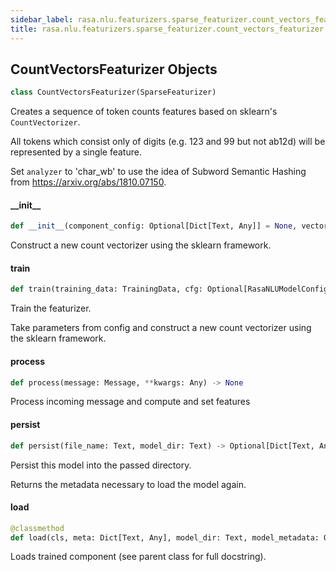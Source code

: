 ```yaml
---
sidebar_label: rasa.nlu.featurizers.sparse_featurizer.count_vectors_featurizer
title: rasa.nlu.featurizers.sparse_featurizer.count_vectors_featurizer
---
```

## CountVectorsFeaturizer Objects

```python
class CountVectorsFeaturizer(SparseFeaturizer)
```

Creates a sequence of token counts features based on sklearn&#x27;s `CountVectorizer`.

All tokens which consist only of digits (e.g. 123 and 99
but not ab12d) will be represented by a single feature.

Set `analyzer` to &#x27;char_wb&#x27;
to use the idea of Subword Semantic Hashing
from https://arxiv.org/abs/1810.07150.

#### \_\_init\_\_

```python
def __init__(component_config: Optional[Dict[Text, Any]] = None, vectorizers: Optional[Dict[Text, "CountVectorizer"]] = None, finetune_mode: bool = False) -> None
```

Construct a new count vectorizer using the sklearn framework.

#### train

```python
def train(training_data: TrainingData, cfg: Optional[RasaNLUModelConfig] = None, **kwargs: Any, ,) -> None
```

Train the featurizer.

Take parameters from config and
construct a new count vectorizer using the sklearn framework.

#### process

```python
def process(message: Message, **kwargs: Any) -> None
```

Process incoming message and compute and set features

#### persist

```python
def persist(file_name: Text, model_dir: Text) -> Optional[Dict[Text, Any]]
```

Persist this model into the passed directory.

Returns the metadata necessary to load the model again.

#### load

```python
@classmethod
def load(cls, meta: Dict[Text, Any], model_dir: Text, model_metadata: Optional[Metadata] = None, cached_component: Optional["CountVectorsFeaturizer"] = None, should_finetune: bool = False, **kwargs: Any, ,) -> "CountVectorsFeaturizer"
```

Loads trained component (see parent class for full docstring).

